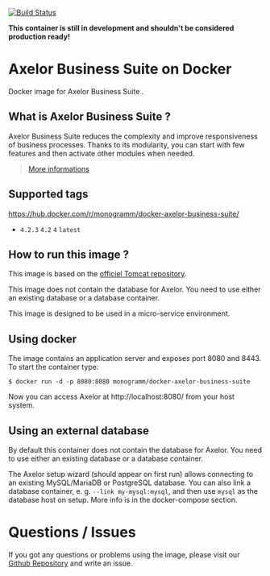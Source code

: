[![Build Status](https://travis-ci.org/Monogramm/docker-axelor-business-suite.svg)](https://travis-ci.org/Monogramm/docker-axelor-business-suite)

**This container is still in development and shouldn't be considered production ready!**

# Axelor Business Suite on Docker

Docker image for Axelor Business Suite .

## What is Axelor Business Suite  ?

Axelor Business Suite reduces the complexity and improve responsiveness of business processes. Thanks to its modularity, you can start with few features and then activate other modules when needed.

> [More informations](https://github.com/axelor/abs-webapp)

## Supported tags

https://hub.docker.com/r/monogramm/docker-axelor-business-suite/

* `4.2.3` `4.2` `4` `latest`

## How to run this image ?

This image is based on the [officiel Tomcat repository](https://hub.docker.com/_/tomcat/).

This image does not contain the database for Axelor. You need to use either an existing database or a database container.

This image is designed to be used in a micro-service environment.

## Using docker
The image contains an application server and exposes port 8080 and 8443. To start the container type:

```console
$ docker run -d -p 8080:8080 monogramm/docker-axelor-business-suite
```

Now you can access Axelor at http://localhost:8080/ from your host system.

## Using an external database
By default this container does not contain the database for Axelor. You need to use either an existing database or a database container.

The Axelor setup wizard (should appear on first run) allows connecting to an existing MySQL/MariaDB or PostgreSQL database. You can also link a database container, e. g. `--link my-mysql:mysql`, and then use `mysql` as the database host on setup. More info is in the docker-compose section.

# Questions / Issues
If you got any questions or problems using the image, please visit our [Github Repository](https://github.com/Monogramm/docker-axelor-business-suite) and write an issue.  
